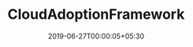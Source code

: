 ---
title: "CloudAdoptionFramework"
date: 2019-06-27T00:00:05+05:30
type: "organisations"
org_name: "Microsoft"
repo_desc: "Code samples and extended documentation to support the guidance provided in the Microsoft Cloud Adoption Framework"
repo_link: https://github.com/microsoft/CloudAdoptionFramework
---